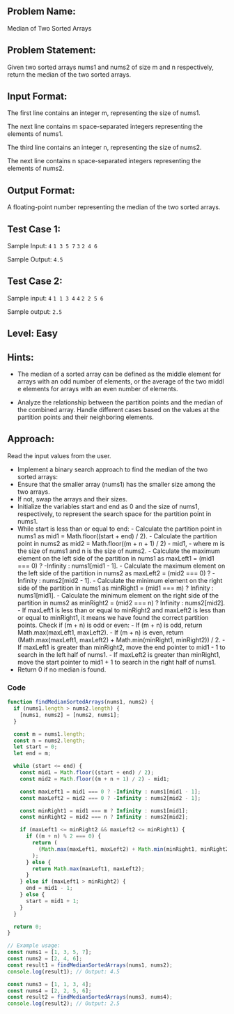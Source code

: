 ## Problem Name:

Median of Two Sorted Arrays

## Problem Statement:

Given two sorted arrays nums1 and nums2 of size
m and n respectively, return the median of the two
sorted arrays.

## Input Format:

The first line contains an integer m,
representing the size of nums1.

The next line contains m space-separated
integers representing the elements of nums1.

The third line contains an integer n,
representing the size of nums2.

The next line contains n space-separated
integers representing the elements of nums2.

## Output Format:

A floating-point number
representing the median
of the two sorted arrays.

## Test Case 1:

Sample Input:
`4`
`1 3 5 7`
`3`
`2 4 6`

Sample Output:
`4.5`

## Test Case 2:

Sample input:
`4`
`1 1 3 4`
`4`
`2 2 5 6`

Sample output:
`2.5`

## Level: Easy

## Hints:

- The median of a sorted array can be defined as
  the middle element for arrays with an odd number
  of elements, or the average of the two middl
  e elements for arrays with an even number of
  elements.

- Analyze the relationship between the partition
  points and the median of the combined array.
  Handle different cases based on the values at
  the partition points and their neighboring
  elements.

## Approach:

Read the input values from the user.

- Implement a binary search approach to find the median of the two sorted arrays:
- Ensure that the smaller array (nums1) has the smaller size among the two arrays.
- If not, swap the arrays and their sizes.
- Initialize the variables start and end as 0 and the size of nums1, respectively, to
  represent the search space for the partition point in nums1.
- While start is less than or equal to end: - Calculate the partition point in nums1 as mid1 = Math.floor((start + end) / 2). - Calculate the partition point in nums2 as mid2 = Math.floor((m + n + 1) / 2) - mid1, - where m is the size of nums1 and n is the size of nums2. - Calculate the maximum element on the left side of the partition in nums1
  as maxLeft1 = (mid1 === 0) ? -Infinity : nums1[mid1 - 1]. - Calculate the maximum element on the left side of the partition in nums2 as
  maxLeft2 = (mid2 === 0) ? -Infinity : nums2[mid2 - 1]. - Calculate the minimum element on the right side of the partition in nums1 as
  minRight1 = (mid1 === m) ? Infinity : nums1[mid1]. - Calculate the minimum element on the right side of the partition in nums2 as
  minRight2 = (mid2 === n) ? Infinity : nums2[mid2]. - If maxLeft1 is less than or equal to minRight2 and maxLeft2 is less than or equal
  to minRight1, it means we have found the correct partition points. Check if (m + n) is odd or even: - If (m + n) is odd, return Math.max(maxLeft1, maxLeft2). - If (m + n) is even, return (Math.max(maxLeft1, maxLeft2) + Math.min(minRight1, minRight2)) / 2. - If maxLeft1 is greater than minRight2, move the end pointer to mid1 - 1 to search in the left half of nums1. - If maxLeft2 is greater than minRight1, move the start pointer to mid1 + 1 to search in the right half of nums1.
- Return 0 if no median is found.

### Code

```JavaScript
function findMedianSortedArrays(nums1, nums2) {
  if (nums1.length > nums2.length) {
    [nums1, nums2] = [nums2, nums1];
  }

  const m = nums1.length;
  const n = nums2.length;
  let start = 0;
  let end = m;

  while (start <= end) {
    const mid1 = Math.floor((start + end) / 2);
    const mid2 = Math.floor((m + n + 1) / 2) - mid1;

    const maxLeft1 = mid1 === 0 ? -Infinity : nums1[mid1 - 1];
    const maxLeft2 = mid2 === 0 ? -Infinity : nums2[mid2 - 1];

    const minRight1 = mid1 === m ? Infinity : nums1[mid1];
    const minRight2 = mid2 === n ? Infinity : nums2[mid2];

    if (maxLeft1 <= minRight2 && maxLeft2 <= minRight1) {
      if ((m + n) % 2 === 0) {
        return (
          (Math.max(maxLeft1, maxLeft2) + Math.min(minRight1, minRight2)) / 2.0
        );
      } else {
        return Math.max(maxLeft1, maxLeft2);
      }
    } else if (maxLeft1 > minRight2) {
      end = mid1 - 1;
    } else {
      start = mid1 + 1;
    }
  }

  return 0;
}

// Example usage:
const nums1 = [1, 3, 5, 7];
const nums2 = [2, 4, 6];
const result1 = findMedianSortedArrays(nums1, nums2);
console.log(result1); // Output: 4.5

const nums3 = [1, 1, 3, 4];
const nums4 = [2, 2, 5, 6];
const result2 = findMedianSortedArrays(nums3, nums4);
console.log(result2); // Output: 2.5
```
